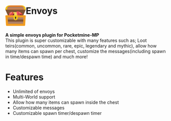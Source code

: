 <h1>Envoys<img src="https://github.com/Farmero14/Envoys/blob/main/icon.png" height="64" width="64" align="left" alt=""></h1><br>

<b>A simple envoys plugin for Pocketmine-MP</b><br>
This plugin is super customizable with many features such as; Loot teirs(common, uncommon, rare, epic, legendary and mythic), allow how many items can spawn per chest, customize the messages(including spawn in time/despawn time) and much more!

# Features

- Unlimited of envoys
- Multi-World support 
- Allow how many items can spawn inside the chest 
- Customizable messages 
- Customizable spawn timer/despawn timer 
